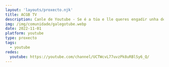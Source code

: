 ```yaml
---
layout: 'layouts/proxecto.njk'
title: ACGB TV
description: Canle de Youtube - Se é a túa e lle queres engadir unha descripción e etiquetas, ponte en contacto con nós.
img: /img/comunidade/galegotube.webp
date: 2022-11-01
platform: youtube
type: proxecto
tags:
  - youtube
redes:
  youtube: https://youtube.com/channel/UCTWcvL77uvzPk8uRBlSy6_Q/
---
```


